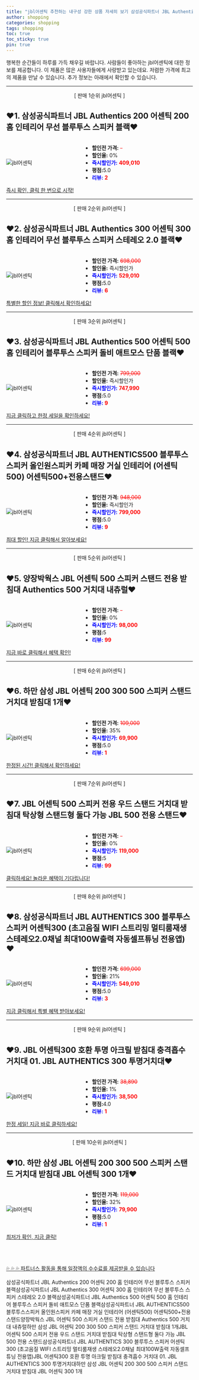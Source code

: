 ```yaml
---
title: "jbl어센틱 추천하는 내구성 강한 상품 자세히 보기 삼성공식파트너 JBL Authentics 200 어센틱"
author: shopping
categories: shopping
tags: shopping
toc: true
toc_sticky: true
pin: true
---
```

행복한 순간들이 하루를 가득 채우길 바랍니다. 사람들이 좋아하는 jbl어센틱에 대한 정보를 제공합니다. 이 제품은 많은 사용자들에게 사랑받고 있는데요. 저렴한 가격에 최고의 제품을 만날 수 있습니다. 추가 정보는 아래에서 확인할 수 있습니다.

---
<p class="toplist" style="margin: 0 auto; display: block; width: fit-content;">[ 판매 1순위 jbl어센틱 ]</p>

<h2><strong>❤️1. 삼성공식파트너 JBL Authentics 200 어센틱 200 홈 인테리어 무선 블루투스 스피커 블랙❤️</strong></h2>

<div style="display: flex; align-items: center;">
    <div style="flex: 0.4;">
        <img src="https://thumbnail6.coupangcdn.com/thumbnails/remote/230x230ex/image/vendor_inventory/d627/f6eb4b544e82d8219d0d00c3b6858ca2b6b03a6cf9d2c3878cc95154c07a.jpg" alt="jbl어센틱" style="max-width: 100%;">
    </div>
    <div style="flex: 0.6; margin-left: 10px;">
        <ul>
            <li><strong>할인전 가격:</strong> <del style="color: red;">-</del></li>
            <li><strong>할인율:</strong> 0%</li>
            <li><span style='color:blue'><strong>즉시할인가:</strong></span> <span style='color:red'><strong>409,010</strong></span></li>
            <li><strong>평점:</strong>5.0</li>
            <li><span style='color:blue'><strong>리뷰:</strong></span> <span style='color:red'><strong>2</strong></span></li>
        </ul>
    </div>
</div>
<div class="center">
    <a href="https://William4Davisa.github.io?lptag=AF9450613&subid=githubio&pageKey=7648145224&traceid=V0-153&itemId=20342318275&vendorItemId=87426953318" class="myButton">
        즉시 확인, 클릭 한 번으로 시작!
    </a>
</div>


---
<p class="toplist" style="margin: 0 auto; display: block; width: fit-content;">[ 판매 2순위 jbl어센틱 ]</p>

<h2><strong>❤️2. 삼성공식파트너 JBL Authentics 300 어센틱 300 홈 인테리어 무선 블루투스 스피커 스테레오 2.0 블랙❤️</strong></h2>

<div style="display: flex; align-items: center;">
    <div style="flex: 0.4;">
        <img src="https://thumbnail6.coupangcdn.com/thumbnails/remote/230x230ex/image/vendor_inventory/31f2/d80c7733ef34266c75f7f7c063cc9d18d632e6ef3c937b946bac723845d2.jpg" alt="jbl어센틱" style="max-width: 100%;">
    </div>
    <div style="flex: 0.6; margin-left: 10px;">
        <ul>
            <li><strong>할인전 가격:</strong> <del style="color: red;">698,000</del></li>
            <li><strong>할인율:</strong> 즉시할인가</li>
            <li><span style='color:blue'><strong>즉시할인가:</strong></span> <span style='color:red'><strong>529,010</strong></span></li>
            <li><strong>평점:</strong>5.0</li>
            <li><span style='color:blue'><strong>리뷰:</strong></span> <span style='color:red'><strong>6</strong></span></li>
        </ul>
    </div>
</div>
<div class="center">
    <a href="https://William4Davisa.github.io?lptag=AF9450613&subid=githubio&pageKey=7648135498&traceid=V0-153&itemId=20342273437&vendorItemId=87697166777" class="myButton">
        특별한 할인 정보! 클릭해서 확인하세요!
    </a>
</div>


---
<p class="toplist" style="margin: 0 auto; display: block; width: fit-content;">[ 판매 3순위 jbl어센틱 ]</p>

<h2><strong>❤️3. 삼성공식파트너 JBL Authentics 500 어센틱 500 홈 인테리어 블루투스 스피커 돌비 애트모스 단품 블랙❤️</strong></h2>

<div style="display: flex; align-items: center;">
    <div style="flex: 0.4;">
        <img src="https://thumbnail10.coupangcdn.com/thumbnails/remote/230x230ex/image/vendor_inventory/6847/64537fa10c6cc0021793efc051b76c81733b9bdb15980ca6f7e322de09a2.jpg" alt="jbl어센틱" style="max-width: 100%;">
    </div>
    <div style="flex: 0.6; margin-left: 10px;">
        <ul>
            <li><strong>할인전 가격:</strong> <del style="color: red;">799,000</del></li>
            <li><strong>할인율:</strong> 즉시할인가</li>
            <li><span style='color:blue'><strong>즉시할인가:</strong></span> <span style='color:red'><strong>747,990</strong></span></li>
            <li><strong>평점:</strong>5.0</li>
            <li><span style='color:blue'><strong>리뷰:</strong></span> <span style='color:red'><strong>9</strong></span></li>
        </ul>
    </div>
</div>
<div class="center">
    <a href="https://William4Davisa.github.io?lptag=AF9450613&subid=githubio&pageKey=7648157303&traceid=V0-153&itemId=20342391514&vendorItemId=87430031514" class="myButton">
        지금 클릭하고 한정 세일을 확인하세요!
    </a>
</div>


---
<p class="toplist" style="margin: 0 auto; display: block; width: fit-content;">[ 판매 4순위 jbl어센틱 ]</p>

<h2><strong>❤️4. 삼성공식파트너 JBL AUTHENTICS500 블루투스스피커 올인원스피커 카페 매장 거실 인테리어 (어센틱500) 어센틱500+전용스탠드❤️</strong></h2>

<div style="display: flex; align-items: center;">
    <div style="flex: 0.4;">
        <img src="https://thumbnail6.coupangcdn.com/thumbnails/remote/230x230ex/image/vendor_inventory/fb0c/4860c52ad8c4ab14c227873f6efb5606375da52eaf95541cf1d28c12d27c.jpg" alt="jbl어센틱" style="max-width: 100%;">
    </div>
    <div style="flex: 0.6; margin-left: 10px;">
        <ul>
            <li><strong>할인전 가격:</strong> <del style="color: red;">948,000</del></li>
            <li><strong>할인율:</strong> 즉시할인가</li>
            <li><span style='color:blue'><strong>즉시할인가:</strong></span> <span style='color:red'><strong>799,000</strong></span></li>
            <li><strong>평점:</strong>5.0</li>
            <li><span style='color:blue'><strong>리뷰:</strong></span> <span style='color:red'><strong>9</strong></span></li>
        </ul>
    </div>
</div>
<div class="center">
    <a href="https://William4Davisa.github.io?lptag=AF9450613&subid=githubio&pageKey=7648157303&traceid=V0-153&itemId=23033523586&vendorItemId=90067278207" class="myButton">
        최대 할인! 지금 클릭해서 알아보세요!
    </a>
</div>


---
<p class="toplist" style="margin: 0 auto; display: block; width: fit-content;">[ 판매 5순위 jbl어센틱 ]</p>

<h2><strong>❤️5. 양장박웍스 JBL 어센틱 500 스피커 스탠드 전용 받침대 Authentics 500 거치대 내츄럴❤️</strong></h2>

<div style="display: flex; align-items: center;">
    <div style="flex: 0.4;">
        <img src="https://thumbnail6.coupangcdn.com/thumbnails/remote/230x230ex/image/vendor_inventory/46c8/f2b264a6106928d92d2ac58e7d6849dfd3c62cd45b27cce537335d2805c8.jpeg" alt="jbl어센틱" style="max-width: 100%;">
    </div>
    <div style="flex: 0.6; margin-left: 10px;">
        <ul>
            <li><strong>할인전 가격:</strong> <del style="color: red;">-</del></li>
            <li><strong>할인율:</strong> 0%</li>
            <li><span style='color:blue'><strong>즉시할인가:</strong></span> <span style='color:red'><strong>98,000</strong></span></li>
            <li><strong>평점:</strong>5</li>
            <li><span style='color:blue'><strong>리뷰:</strong></span> <span style='color:red'><strong>99</strong></span></li>
        </ul>
    </div>
</div>
<div class="center">
    <a href="https://William4Davisa.github.io?lptag=AF9450613&subid=githubio&pageKey=8173861233&traceid=V0-153&itemId=23355377701&vendorItemId=90386026545" class="myButton">
        지금 바로 클릭해서 혜택 확인!
    </a>
</div>


---
<p class="toplist" style="margin: 0 auto; display: block; width: fit-content;">[ 판매 6순위 jbl어센틱 ]</p>

<h2><strong>❤️6. 하만 삼성 JBL 어센틱 200 300 500 스피커 스탠드 거치대 받침대 1개❤️</strong></h2>

<div style="display: flex; align-items: center;">
    <div style="flex: 0.4;">
        <img src="https://thumbnail6.coupangcdn.com/thumbnails/remote/230x230ex/image/vendor_inventory/5ac8/a660d6794d4ca17509ab703745fccd44138fde907f2dc21853330513abb9.jpg" alt="jbl어센틱" style="max-width: 100%;">
    </div>
    <div style="flex: 0.6; margin-left: 10px;">
        <ul>
            <li><strong>할인전 가격:</strong> <del style="color: red;">109,000</del></li>
            <li><strong>할인율:</strong> 35%</li>
            <li><span style='color:blue'><strong>즉시할인가:</strong></span> <span style='color:red'><strong>69,900</strong></span></li>
            <li><strong>평점:</strong>5.0</li>
            <li><span style='color:blue'><strong>리뷰:</strong></span> <span style='color:red'><strong>1</strong></span></li>
        </ul>
    </div>
</div>
<div class="center">
    <a href="https://William4Davisa.github.io?lptag=AF9450613&subid=githubio&pageKey=7946781836&traceid=V0-153&itemId=21916108868&vendorItemId=88964074541" class="myButton">
        한정된 시간! 클릭해서 확인하세요!
    </a>
</div>


---
<p class="toplist" style="margin: 0 auto; display: block; width: fit-content;">[ 판매 7순위 jbl어센틱 ]</p>

<h2><strong>❤️7. JBL 어센틱 500 스피커 전용 우드 스탠드 거치대 받침대 탁상형 스탠드형 둘다 가능 JBL 500 전용 스탠드❤️</strong></h2>

<div style="display: flex; align-items: center;">
    <div style="flex: 0.4;">
        <img src="https://thumbnail8.coupangcdn.com/thumbnails/remote/230x230ex/image/vendor_inventory/71a2/981759a4f805fc8d255c2580a3ac3e02f50f14a9e39facc10851285d5d67.jpg" alt="jbl어센틱" style="max-width: 100%;">
    </div>
    <div style="flex: 0.6; margin-left: 10px;">
        <ul>
            <li><strong>할인전 가격:</strong> <del style="color: red;">-</del></li>
            <li><strong>할인율:</strong> 0%</li>
            <li><span style='color:blue'><strong>즉시할인가:</strong></span> <span style='color:red'><strong>119,000</strong></span></li>
            <li><strong>평점:</strong>5</li>
            <li><span style='color:blue'><strong>리뷰:</strong></span> <span style='color:red'><strong>99</strong></span></li>
        </ul>
    </div>
</div>
<div class="center">
    <a href="https://William4Davisa.github.io?lptag=AF9450613&subid=githubio&pageKey=8135337534&traceid=V0-153&itemId=23108567484&vendorItemId=90184368841" class="myButton">
        클릭하세요! 놀라운 혜택이 기다립니다!
    </a>
</div>


---
<p class="toplist" style="margin: 0 auto; display: block; width: fit-content;">[ 판매 8순위 jbl어센틱 ]</p>

<h2><strong>❤️8. 삼성공식파트너 JBL AUTHENTICS 300 블루투스 스피커 어센틱300 (초고음질 WIFI 스트리밍 멀티룸재생 스테레오2.0채널 최대100W출력 자동셀프튜닝 전용앱)❤️</strong></h2>

<div style="display: flex; align-items: center;">
    <div style="flex: 0.4;">
        <img src="https://thumbnail7.coupangcdn.com/thumbnails/remote/230x230ex/image/vendor_inventory/cfeb/ef89f4110d960f2d13cd6afd30c2f9f9fb6b1af0723c34d252991a3ab197.jpg" alt="jbl어센틱" style="max-width: 100%;">
    </div>
    <div style="flex: 0.6; margin-left: 10px;">
        <ul>
            <li><strong>할인전 가격:</strong> <del style="color: red;">699,000</del></li>
            <li><strong>할인율:</strong> 21%</li>
            <li><span style='color:blue'><strong>즉시할인가:</strong></span> <span style='color:red'><strong>549,010</strong></span></li>
            <li><strong>평점:</strong>5.0</li>
            <li><span style='color:blue'><strong>리뷰:</strong></span> <span style='color:red'><strong>3</strong></span></li>
        </ul>
    </div>
</div>
<div class="center">
    <a href="https://William4Davisa.github.io?lptag=AF9450613&subid=githubio&pageKey=7658432508&traceid=V0-153&itemId=20396186883&vendorItemId=87478759523" class="myButton">
        지금 클릭해서 특별 혜택 받아보세요!
    </a>
</div>


---
<p class="toplist" style="margin: 0 auto; display: block; width: fit-content;">[ 판매 9순위 jbl어센틱 ]</p>

<h2><strong>❤️9. JBL 어센틱300 호환 투명 아크릴 받침대 충격흡수 거치대 01. JBL AUTHENTICS 300 투명거치대❤️</strong></h2>

<div style="display: flex; align-items: center;">
    <div style="flex: 0.4;">
        <img src="https://thumbnail7.coupangcdn.com/thumbnails/remote/230x230ex/image/vendor_inventory/aa25/14b0a54c9460f738b9e14b5efeeec529ab48be955abd2950215bf5c76f81.jpg" alt="jbl어센틱" style="max-width: 100%;">
    </div>
    <div style="flex: 0.6; margin-left: 10px;">
        <ul>
            <li><strong>할인전 가격:</strong> <del style="color: red;">38,890</del></li>
            <li><strong>할인율:</strong> 1%</li>
            <li><span style='color:blue'><strong>즉시할인가:</strong></span> <span style='color:red'><strong>38,500</strong></span></li>
            <li><strong>평점:</strong>4.0</li>
            <li><span style='color:blue'><strong>리뷰:</strong></span> <span style='color:red'><strong>1</strong></span></li>
        </ul>
    </div>
</div>
<div class="center">
    <a href="https://William4Davisa.github.io?lptag=AF9450613&subid=githubio&pageKey=7810630144&traceid=V0-153&itemId=21183998816&vendorItemId=88245381390" class="myButton">
        한정 세일! 지금 바로 클릭하세요!
    </a>
</div>


---
<p class="toplist" style="margin: 0 auto; display: block; width: fit-content;">[ 판매 10순위 jbl어센틱 ]</p>

<h2><strong>❤️10. 하만 삼성 JBL 어센틱 200 300 500 스피커 스탠드 거치대 받침대 JBL 어센틱 300 1개❤️</strong></h2>

<div style="display: flex; align-items: center;">
    <div style="flex: 0.4;">
        <img src="https://thumbnail6.coupangcdn.com/thumbnails/remote/230x230ex/image/vendor_inventory/5ac8/a660d6794d4ca17509ab703745fccd44138fde907f2dc21853330513abb9.jpg" alt="jbl어센틱" style="max-width: 100%;">
    </div>
    <div style="flex: 0.6; margin-left: 10px;">
        <ul>
            <li><strong>할인전 가격:</strong> <del style="color: red;">119,000</del></li>
            <li><strong>할인율:</strong> 32%</li>
            <li><span style='color:blue'><strong>즉시할인가:</strong></span> <span style='color:red'><strong>79,900</strong></span></li>
            <li><strong>평점:</strong>5.0</li>
            <li><span style='color:blue'><strong>리뷰:</strong></span> <span style='color:red'><strong>1</strong></span></li>
        </ul>
    </div>
</div>
<div class="center">
    <a href="https://William4Davisa.github.io?lptag=AF9450613&subid=githubio&pageKey=7946781836&traceid=V0-153&itemId=21916108866&vendorItemId=88964074522" class="myButton">
        최저가 확인, 지금 클릭!
    </a>
</div>

<br><br><br>[💦 💦 💦 파트너스 활동을 통해 일정액의 수수료를 제공받을 수 있습니다](https://link.coupang.com/a/bcpT2c)<br><br>삼성공식파트너 JBL Authentics 200 어센틱 200 홈 인테리어 무선 블루투스 스피커 블랙삼성공식파트너 JBL Authentics 300 어센틱 300 홈 인테리어 무선 블루투스 스피커 스테레오 2.0 블랙삼성공식파트너 JBL Authentics 500 어센틱 500 홈 인테리어 블루투스 스피커 돌비 애트모스 단품 블랙삼성공식파트너 JBL AUTHENTICS500 블루투스스피커 올인원스피커 카페 매장 거실 인테리어 (어센틱500) 어센틱500+전용스탠드양장박웍스 JBL 어센틱 500 스피커 스탠드 전용 받침대 Authentics 500 거치대 내츄럴하만 삼성 JBL 어센틱 200 300 500 스피커 스탠드 거치대 받침대 1개JBL 어센틱 500 스피커 전용 우드 스탠드 거치대 받침대 탁상형 스탠드형 둘다 가능 JBL 500 전용 스탠드삼성공식파트너 JBL AUTHENTICS 300 블루투스 스피커 어센틱300 (초고음질 WIFI 스트리밍 멀티룸재생 스테레오2.0채널 최대100W출력 자동셀프튜닝 전용앱)JBL 어센틱300 호환 투명 아크릴 받침대 충격흡수 거치대 01. JBL AUTHENTICS 300 투명거치대하만 삼성 JBL 어센틱 200 300 500 스피커 스탠드 거치대 받침대 JBL 어센틱 300 1개